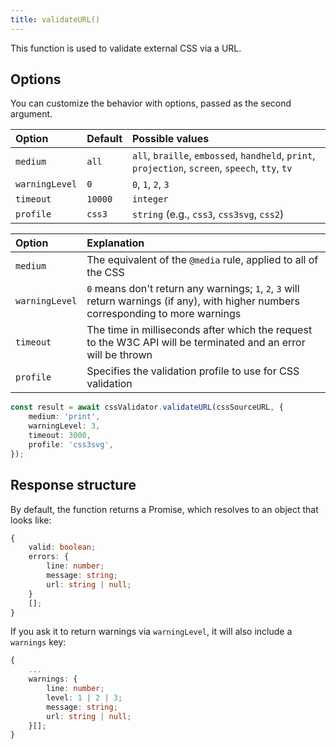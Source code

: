 ```yaml
---
title: validateURL()
---
```


This function is used to validate external CSS via a URL.

## Options

You can customize the behavior with options, passed as the second argument.

| Option         | Default | Possible values                                                                                  |
| :------------- | :------ | :----------------------------------------------------------------------------------------------- |
| `medium`       | `all`   | `all`, `braille`, `embossed`, `handheld`, `print`, `projection`, `screen`, `speech`, `tty`, `tv` |
| `warningLevel` | `0`     | `0`, `1`, `2`, `3`                                                                               |
| `timeout`      | `10000` | `integer`                                                                                        |
| `profile`      | `css3`  | `string` (e.g., `css3`, `css3svg`, `css2`)                                                       |

| Option         | Explanation                                                                                                                          |
| :------------- | :----------------------------------------------------------------------------------------------------------------------------------- |
| `medium`       | The equivalent of the `@media` rule, applied to all of the CSS                                                                       |
| `warningLevel` | `0` means don't return any warnings; `1`, `2`, `3` will return warnings (if any), with higher numbers corresponding to more warnings |
| `timeout`      | The time in milliseconds after which the request to the W3C API will be terminated and an error will be thrown                       |
| `profile`      | Specifies the validation profile to use for CSS validation                                                                           |

```ts
const result = await cssValidator.validateURL(cssSourceURL, {
	medium: 'print',
	warningLevel: 3,
	timeout: 3000,
	profile: 'css3svg',
});
```

## Response structure

By default, the function returns a Promise, which resolves to an object that looks like:

```ts
{
	valid: boolean;
	errors: {
		line: number;
		message: string;
		url: string | null;
	}
	[];
}
```

If you ask it to return warnings via `warningLevel`, it will also include a `warnings` key:

```ts
{
    ...
    warnings: {
        line: number;
        level: 1 | 2 | 3;
        message: string;
        url: string | null;
    }[];
}
```
